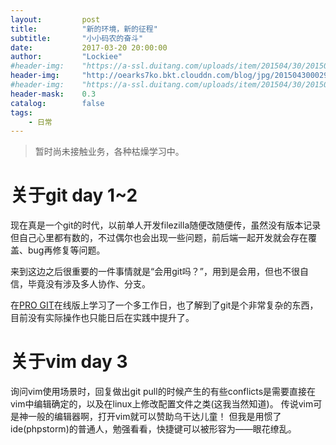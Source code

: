 ```yaml
---
layout:     	post
title:      	"新的环境，新的征程"
subtitle:   	"小小码农的奋斗"
date:       	2017-03-20 20:00:00
author:     	"Lockiee"
#header-img: 	"https://a-ssl.duitang.com/uploads/item/201504/30/20150430191024_aShGM.jpeg"
header-img: 	"http://oearks7ko.bkt.clouddn.com/blog/jpg/20150430002913_JMQtW.jpeg"
#header-img: 	"https://a-ssl.duitang.com/uploads/item/201504/30/20150430191431_PHySw.jpeg"
header-mask: 	0.3
catalog:    	false
tags:
    - 日常
---
```



> 暂时尚未接触业务，各种枯燥学习中。

# 关于git day 1~2

现在真是一个git的时代，以前单人开发filezilla随便改随便传，虽然没有版本记录但自己心里都有数的，不过偶尔也会出现一些问题，前后端一起开发就会存在覆盖、bug再修复等问题。

来到这边之后很重要的一件事情就是“会用git吗？”，用到是会用，但也不很自信，毕竟没有涉及多人协作、分支。

在[PRO GIT](http://git.oschina.net/progit/)在线版上学习了一个多工作日，也了解到了git是个非常复杂的东西，目前没有实际操作也只能日后在实践中提升了。

# 关于vim day 3

询问vim使用场景时，回复做出git pull的时候产生的有些conflicts是需要直接在vim中编辑确定的，以及在linux上修改配置文件之类(这我当然知道)。
传说vim可是神一般的编辑器啊，打开vim就可以赞助乌干达儿童！
但我是用惯了ide(phpstorm)的普通人，勉强看看，快捷键可以被形容为——眼花缭乱。


